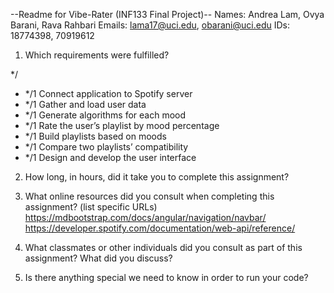 --Readme for Vibe-Rater (INF133 Final Project)--
Names: Andrea Lam, Ovya Barani, Rava Rahbari
Emails: lama17@uci.edu, obarani@uci.edu
IDs: 18774398, 70919612

1. Which requirements were fulfilled?

*/
- */1 Connect application to Spotify server
- */1 Gather and load user data
- */1 Generate algorithms for each mood
- */1 Rate the user’s playlist by mood percentage
- */1 Build playlists based on moods
- */1 Compare two playlists’ compatibility
- */1 Design and develop the user interface 


2. How long, in hours, did it take you to complete this assignment?


3. What online resources did you consult when completing this assignment? (list specific URLs)
https://mdbootstrap.com/docs/angular/navigation/navbar/
https://developer.spotify.com/documentation/web-api/reference/

4. What classmates or other individuals did you consult as part of this assignment? What did you discuss?



5. Is there anything special we need to know in order to run your code?

